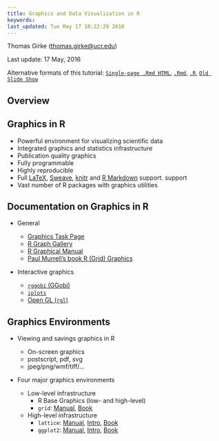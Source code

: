 ```yaml
---
title: Graphics and Data Visualization in R 
keywords: 
last_updated: Tue May 17 10:22:29 2016
---
```

Thomas Girke (thomas.girke@ucr.edu)

Last update: 17 May, 2016 

Alternative formats of this tutorial:
[`Single-page .Rmd HTML`](http://girke.bioinformatics.ucr.edu/GEN242/vignettes/15_Rgraphics/Rgraphics.html),
[`.Rmd`](https://raw.githubusercontent.com/tgirke/GEN242/master/vignettes/15_Rgraphics/Rgraphics.Rmd),
[`.R`](https://raw.githubusercontent.com/tgirke/GEN242/master/vignettes/15_Rgraphics/Rgraphics.R),
[`Old Slide Show`](https://drive.google.com/file/d/0B-lLYVUOliJFUmFVa0N3Y0kxOVE/view?usp=sharing)

## Overview

## Graphics in R

-   Powerful environment for visualizing scientific data
-   Integrated graphics and statistics infrastructure
-   Publication quality graphics
-   Fully programmable
-   Highly reproducible
-   Full [LaTeX](http://www.latex-project.org/), [Sweave](http://www.stat.auckland.ac.nz/~dscott/782/Sweave-manual-20060104.pdf), [knitr](http://yihui.name/knitr/) and [R Markdown](http://rmarkdown.rstudio.com/) support.
    support
-   Vast number of R packages with graphics utilities


## Documentation on Graphics in R

- General 
    - [Graphics Task Page](http://cran.r-project.org/web/views/Graphics.html)
    - [R Graph Gallery](http://addictedtor.free.fr/graphiques/allgraph.php)
    - [R Graphical Manual](http://cged.genes.nig.ac.jp/RGM2/index.php)
    - [Paul Murrell’s book R (Grid) Graphics](http://www.stat.auckland.ac.nz/~paul/RGraphics/rgraphics.html)

- Interactive graphics
    - [`rggobi` (GGobi)](http://www.ggobi.org/)
    - [`iplots`](http://www.rosuda.org/iplots/)
    - [Open GL (`rgl`)](http://rgl.neoscientists.org/gallery.shtml)


## Graphics Environments

- Viewing and savings graphics in R
    - On-screen graphics
    - postscript, pdf, svg
    - jpeg/png/wmf/tiff/...

- Four major graphics environments
    - Low-level infrastructure
        - R Base Graphics (low- and high-level)
        - `grid`: [Manual](http://www.stat.auckland.ac.nz/~paul/grid/grid.html), [Book](http://www.stat.auckland.ac.nz/~paul/RGraphics/rgraphics.html)
    - High-level infrastructure
        - `lattice`: [Manual](http://lmdvr.r-forge.r-project.org), [Intro](http://www.his.sunderland.ac.uk/~cs0her/Statistics/UsingLatticeGraphicsInR.htm), [Book](http://www.amazon.com/Lattice-Multivariate-Data-Visualization-Use/dp/0387759689)
        - `ggplot2`: [Manual](http://docs.ggplot2.org/current/), [Intro](http://www.ling.upenn.edu/~joseff/rstudy/summer2010_ggplot2_intro.html), [Book](http://had.co.nz/ggplot2/book/)


